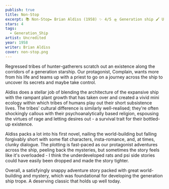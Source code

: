 ```yaml
---
publish: true
title: Non-Stop
excerpt: 📚 Non-Stop✒️ Brian Aldiss (1958) ✨ 4/5 🛸 Generation ship 🖌️ Uncredited
stars: 4
tags:
  - Generation_Ship
artist: Uncredited
year: 1958
writer: Brian Aldiss
cover: non-stop.png
---
```

Regressed tribes of hunter-gatherers scratch out an existence along the corridors of a generation starship. Our protagonist, Complain, wants more from his life and teams up with a priest to go on a journey across the ship to uncover its secrets and maybe take control.  
  
Aldiss does a stellar job of blending the architecture of the expansive ship with the rampant plant growth that has taken over and created a vivid mini ecology within which tribes of humans play out their short subsistence lives. The tribes' cultural difference is similarly well-realised; they're often shockingly callous with their psychoanalytically based religion, espousing the virtues of rage and letting desires out - a survival trait for their bottled-up existence.   
  
Aldiss packs a lot into his first novel, nailing the world-building but falling forgivably short with some flat characters, insta-romance, and, at times, clunky dialogue. The plotting is fast-paced as our protagonist adventures across the ship, peeling back the mysteries, but sometimes the story feels like it's overloaded - I think the underdeveloped rats and psi side stories could have easily been dropped and made the story tighter.   
  
Overall, a satisfyingly snappy adventure story packed with great world-building and mystery, which was foundational for developing the generation ship trope. A deserving classic that holds up well today.